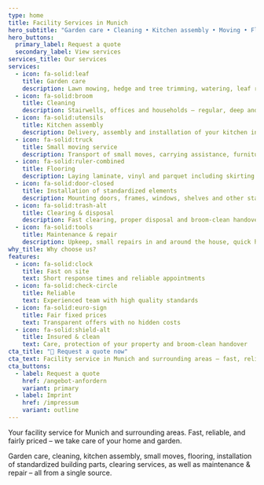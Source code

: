 ```yaml
---
type: home
title: Facility Services in Munich
hero_subtitle: "Garden care • Cleaning • Kitchen assembly • Moving • Flooring • Repair"
hero_buttons:
  primary_label: Request a quote
  secondary_label: View services
services_title: Our services
services:
  - icon: fa-solid:leaf
    title: Garden care
    description: Lawn mowing, hedge and tree trimming, watering, leaf removal and green waste disposal.
  - icon: fa-solid:broom
    title: Cleaning
    description: Stairwells, offices and households – regular, deep and window cleaning.
  - icon: fa-solid:utensils
    title: Kitchen assembly
    description: Delivery, assembly and installation of your kitchen including alignment and fine-tuning.
  - icon: fa-solid:truck
    title: Small moving service
    description: Transport of small moves, carrying assistance, furniture disassembly/assembly and safe packing.
  - icon: fa-solid:ruler-combined
    title: Flooring
    description: Laying laminate, vinyl and parquet including skirting boards and subfloor preparation.
  - icon: fa-solid:door-closed
    title: Installation of standardized elements
    description: Mounting doors, frames, windows, shelves and other standardized elements.
  - icon: fa-solid:trash-alt
    title: Clearing & disposal
    description: Fast clearing, proper disposal and broom-clean handover.
  - icon: fa-solid:tools
    title: Maintenance & repair
    description: Upkeep, small repairs in and around the house, quick help with defects.
why_title: Why choose us?
features:
  - icon: fa-solid:clock
    title: Fast on site
    text: Short response times and reliable appointments
  - icon: fa-solid:check-circle
    title: Reliable
    text: Experienced team with high quality standards
  - icon: fa-solid:euro-sign
    title: Fair fixed prices
    text: Transparent offers with no hidden costs
  - icon: fa-solid:shield-alt
    title: Insured & clean
    text: Care, protection of your property and broom-clean handover
cta_title: "🚀 Request a quote now"
cta_text: Facility service in Munich and surrounding areas – fast, reliable, fair.
cta_buttons:
  - label: Request a quote
    href: /angebot-anfordern
    variant: primary
  - label: Imprint
    href: /impressum
    variant: outline
---
```


Your facility service for Munich and surrounding areas. Fast, reliable, and fairly priced – we take care of your home and garden.

Garden care, cleaning, kitchen assembly, small moves, flooring, installation of standardized building parts, clearing services, as well as maintenance & repair – all from a single source.
